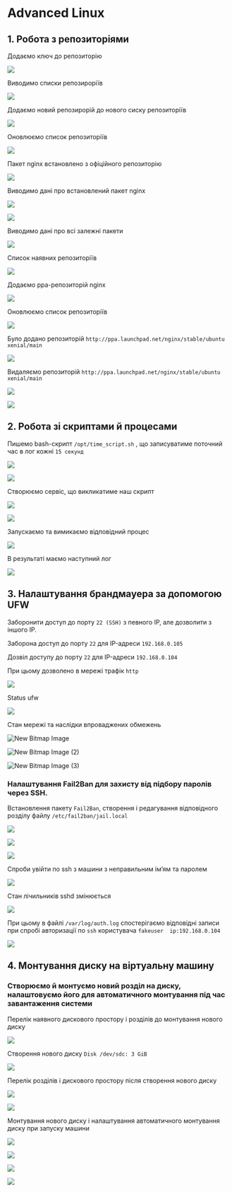 # Advanced Linux

## 1. Робота з репозиторіями

Додаємо ключ до репозиторію

![](Report/image1.png)

Виводимо списки репозироріїв

![](Report/image2.png)

Додаємо новий репозирорій до нового сиску репозиторіїв

![](Report/image3.png)

Оновлюємо список репозиторіїв

![](Report/image4.png)

Пакет nginx встановлено з офіційного репозиторію

![](Report/image5.png)

Виводимо дані про встановлений пакет nginx

![](Report/image6.png)

![](Report/image7.png)

Виводимо дані про всі залежні пакети

![](Report/image8.png)

Список наявних репозиторіїв

![](Report/image9.png)

Додаємо ppa-репозиторій nginx

![](Report/image10.png)

Оновлюємо список репозиторіїв

![](Report/image11.png)

Було додано репозиторій  `http://ppa.launchpad.net/nginx/stable/ubuntu xenial/main`

![](Report/image12.png)

Видаляємо репозиторій  `http://ppa.launchpad.net/nginx/stable/ubuntu xenial/main`

![](Report/image13.png)

![](Report/image14.png)



## 2. Робота зі скриптами й процесами

   Пишемо bash-скрипт `/opt/time_script.sh` , що записуватиме поточний час в лог кожні `15 секунд`

   ![](Report/image15.png)

   ![](Report/image16.png)

   Створюємо сервіс, що викликатиме наш скрипт

   ![](Report/image17.png)

   ![](Report/image18.png)

   Запускаємо та вимикаємо відповідний процес

   ![](Report/image19.png)

   В результаті маємо наступний лог

   ![](Report/image20.png)




## 3. Налаштування брандмауера за допомогою UFW


Заборонити доступ до порту `22 (SSH)` з певного IP, але дозволити з іншого IP.

Заборона доступ до порту `22` для IP-адреси `192.168.0.105`

Дозвіл доступу до порту `22` для IP-адреси `192.168.0.104`

При цьому дозволено в мережі трафік `http`

![](Report/image21.png)

Status ufw

![](Report/image22.png)

Стан мережі та наслідки впроваджених обмежень

![New Bitmap Image](Report/image23.png)

![New Bitmap Image (2)](Report/image24.png)

![New Bitmap Image (3)](Report/image25.png)



### Налаштування Fail2Ban для захисту від підбору паролів через SSH.

Встановлення пакету `Fail2Ban`, створення і редагування відповідного розділу файлу `/etc/fail2ban/jail.local`

![](Report/image26.png)

![](Report/image27.png)

![](Report/image28.png)

Спроби увійти по ssh з машини з неправильним ім’ям та паролем

![](Report/image29.png)

Стан лічильників sshd змінюється

![](Report/image30.png)

При цьому в файлі `/var/log/auth.log` спостерігаємо відповідні записи при спробі  авторизації по `ssh` користувача `fakeuser  ip:192.168.0.104`

![](Report/image31.png)



## 4. Монтування диску на віртуальну машину


### Створюємо й монтуємо новий розділ на диску, налаштовуємо його для автоматичного монтування під час завантаження системи

Перелік наявного дискового простору і розділів до монтування нового диску

![](Report/image32.png)

Створення нового диску `Disk /dev/sdc: 3 GiB`

![](Report/image33.png)

Перелік розділів і дискового простору після створення нового диску

![](Report/image34.png)

![](Report/image35.png)

Монтування нового диску і налаштування автоматичного монтування диску при запуску машини

![](Report/image36.png)

![](Report/image37.png)

![](Report/image38.png)

![](Report/image39.png)

